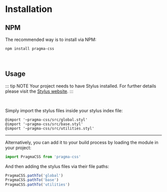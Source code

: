 # Installation


## NPM

The recommended way is to install via NPM:

```bash
npm install pragma-css
```

<br>

## Usage

::: tip NOTE
Your project needs to have Stylus installed.
For further details please visit the [Stylus website](http://stylus-lang.com).
:::

<br>

Simply import the stylus files inside your stylus index file:

```stylus
@import '~pragma-css/src/global.styl'
@import '~pragma-css/src/base.styl'
@import '~pragma-css/src/utilities.styl'
```

---

Alternatively, you can add it to your build process by loading the module in your project:

```javascript
import PragmaCSS from 'pragma-css'
```

And then adding the stylus files via their file paths:

```javascript
PragmaCSS.pathTo('global')
PragmaCSS.pathTo('base')
PragmaCSS.pathTo('utilities')
```
